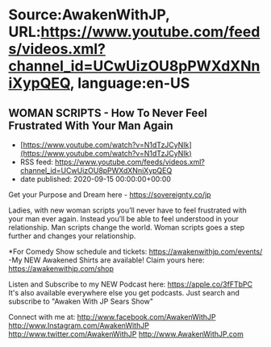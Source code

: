# Source:AwakenWithJP, URL:https://www.youtube.com/feeds/videos.xml?channel_id=UCwUizOU8pPWXdXNniXypQEQ, language:en-US

## WOMAN SCRIPTS - How To Never Feel Frustrated With Your Man Again
 - [https://www.youtube.com/watch?v=N1dTzJCyNIk](https://www.youtube.com/watch?v=N1dTzJCyNIk)
 - RSS feed: https://www.youtube.com/feeds/videos.xml?channel_id=UCwUizOU8pPWXdXNniXypQEQ
 - date published: 2020-09-15 00:00:00+00:00

Get your Purpose and Dream here - https://sovereignty.co/jp

Ladies, with new woman scripts you’ll never have to feel frustrated with your man ever again. Instead you’ll be able to feel understood in your relationship. Man scripts change the world. Woman scripts goes a step further and changes your relationship.

*For Comedy Show schedule and tickets: https://awakenwithjp.com/events/
-My NEW Awakened Shirts are available! Claim yours here: https://awakenwithjp.com/shop

Listen and Subscribe to my NEW Podcast here: 
https://apple.co/3fFTbPC
It's also available everywhere else you get podcasts. Just search and subscribe to "Awaken With JP Sears Show"

Connect with me at: 
http://www.facebook.com/AwakenWithJP
http://www.Instagram.com/AwakenWithJP
http://www.twitter.com/AwakenWithJP
http://www.AwakenWithJP.com

